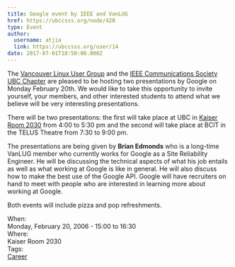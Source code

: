 ```yaml
---
title: Google event by IEEE and VanLUG 
href: https://ubccsss.org/node/420
type: Event
author:
  username: atjia
  link: https://ubccsss.org/user/14
date: 2017-07-01T18:50:00.000Z
---
```


<div class="field field-name-body field-type-text-with-summary field-label-hidden"><div class="field-items"><div class="field-item even"><p>The <a href="http://www.vanlug.bc.ca/">Vancouver Linux User Group</a> and the <a href="http://www.ece.ubc.ca/~ieee/">IEEE Communications Society UBC Chapter</a> are pleased to be hosting two presentations by Google on Monday February 20th. We would like to take this opportunity to invite yourself, your members, and other interested students to attend what we believe will be very interesting presentations.</p>
<p>There will be two presentations: the first will take place at UBC in <a href="http://www.maps.ubc.ca/PROD/index_detail.php?show=y,n,n,n,n,y&amp;bldg2Search=n&amp;locat1=313">Kaiser Room 2030</a> from 4:00 to 5:30 pm and the second will take place at BCIT in the TELUS Theatre from 7:30 to 9:00 pm.</p>
<p>The presentations are being given by <strong>Brian Edmonds</strong> who is a long-time VanLUG member who currently works for Google as a Site Reliability Engineer. He will be discussing the technical aspects of what his job entails as well as what working at Google is like in general. He will also discuss how to make the best use of the Google API. Google will have recruiters on hand to meet with people who are interested in learning more about working at Google.</p>
<p>Both events will include pizza and pop refreshments.</p>
<!--break--></div></div></div><div class="field field-name-field-dates field-type-datetime field-label-above"><div class="field-label">When:&#xA0;</div><div class="field-items"><div class="field-item even"><span class="date-display-single">Monday, February 20, 2006 - <span class="date-display-range"><span class="date-display-start">15:00</span> to <span class="date-display-end">16:30</span></span></span></div></div></div><div class="field field-name-field-location field-type-text field-label-above"><div class="field-label">Where:&#xA0;</div><div class="field-items"><div class="field-item even">Kaiser Room 2030</div></div></div>    <footer>
    <div class="field field-name-field-tags field-type-taxonomy-term-reference field-label-above"><div class="field-label">Tags:&#xA0;</div><div class="field-items"><div class="field-item even"><a href="/career">Career</a></div></div></div>      </footer>